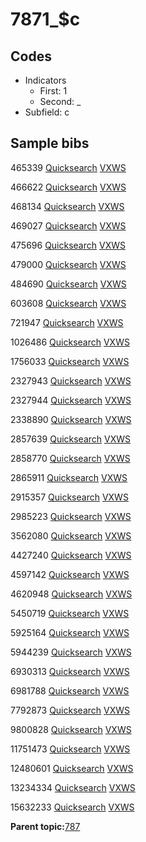 # 7871\_$c

## Codes

-   Indicators
    -   First: 1
    -   Second: \_
-   Subfield: c

## Sample bibs

465339 [Quicksearch](https://search.library.yale.edu/catalog/465339) [VXWS](http://prodorbis.library.yale.edu:7014/vxws/GetHoldingsService?bibId=465339)

466622 [Quicksearch](https://search.library.yale.edu/catalog/466622) [VXWS](http://prodorbis.library.yale.edu:7014/vxws/GetHoldingsService?bibId=466622)

468134 [Quicksearch](https://search.library.yale.edu/catalog/468134) [VXWS](http://prodorbis.library.yale.edu:7014/vxws/GetHoldingsService?bibId=468134)

469027 [Quicksearch](https://search.library.yale.edu/catalog/469027) [VXWS](http://prodorbis.library.yale.edu:7014/vxws/GetHoldingsService?bibId=469027)

475696 [Quicksearch](https://search.library.yale.edu/catalog/475696) [VXWS](http://prodorbis.library.yale.edu:7014/vxws/GetHoldingsService?bibId=475696)

479000 [Quicksearch](https://search.library.yale.edu/catalog/479000) [VXWS](http://prodorbis.library.yale.edu:7014/vxws/GetHoldingsService?bibId=479000)

484690 [Quicksearch](https://search.library.yale.edu/catalog/484690) [VXWS](http://prodorbis.library.yale.edu:7014/vxws/GetHoldingsService?bibId=484690)

603608 [Quicksearch](https://search.library.yale.edu/catalog/603608) [VXWS](http://prodorbis.library.yale.edu:7014/vxws/GetHoldingsService?bibId=603608)

721947 [Quicksearch](https://search.library.yale.edu/catalog/721947) [VXWS](http://prodorbis.library.yale.edu:7014/vxws/GetHoldingsService?bibId=721947)

1026486 [Quicksearch](https://search.library.yale.edu/catalog/1026486) [VXWS](http://prodorbis.library.yale.edu:7014/vxws/GetHoldingsService?bibId=1026486)

1756033 [Quicksearch](https://search.library.yale.edu/catalog/1756033) [VXWS](http://prodorbis.library.yale.edu:7014/vxws/GetHoldingsService?bibId=1756033)

2327943 [Quicksearch](https://search.library.yale.edu/catalog/2327943) [VXWS](http://prodorbis.library.yale.edu:7014/vxws/GetHoldingsService?bibId=2327943)

2327944 [Quicksearch](https://search.library.yale.edu/catalog/2327944) [VXWS](http://prodorbis.library.yale.edu:7014/vxws/GetHoldingsService?bibId=2327944)

2338890 [Quicksearch](https://search.library.yale.edu/catalog/2338890) [VXWS](http://prodorbis.library.yale.edu:7014/vxws/GetHoldingsService?bibId=2338890)

2857639 [Quicksearch](https://search.library.yale.edu/catalog/2857639) [VXWS](http://prodorbis.library.yale.edu:7014/vxws/GetHoldingsService?bibId=2857639)

2858770 [Quicksearch](https://search.library.yale.edu/catalog/2858770) [VXWS](http://prodorbis.library.yale.edu:7014/vxws/GetHoldingsService?bibId=2858770)

2865911 [Quicksearch](https://search.library.yale.edu/catalog/2865911) [VXWS](http://prodorbis.library.yale.edu:7014/vxws/GetHoldingsService?bibId=2865911)

2915357 [Quicksearch](https://search.library.yale.edu/catalog/2915357) [VXWS](http://prodorbis.library.yale.edu:7014/vxws/GetHoldingsService?bibId=2915357)

2985223 [Quicksearch](https://search.library.yale.edu/catalog/2985223) [VXWS](http://prodorbis.library.yale.edu:7014/vxws/GetHoldingsService?bibId=2985223)

3562080 [Quicksearch](https://search.library.yale.edu/catalog/3562080) [VXWS](http://prodorbis.library.yale.edu:7014/vxws/GetHoldingsService?bibId=3562080)

4427240 [Quicksearch](https://search.library.yale.edu/catalog/4427240) [VXWS](http://prodorbis.library.yale.edu:7014/vxws/GetHoldingsService?bibId=4427240)

4597142 [Quicksearch](https://search.library.yale.edu/catalog/4597142) [VXWS](http://prodorbis.library.yale.edu:7014/vxws/GetHoldingsService?bibId=4597142)

4620948 [Quicksearch](https://search.library.yale.edu/catalog/4620948) [VXWS](http://prodorbis.library.yale.edu:7014/vxws/GetHoldingsService?bibId=4620948)

5450719 [Quicksearch](https://search.library.yale.edu/catalog/5450719) [VXWS](http://prodorbis.library.yale.edu:7014/vxws/GetHoldingsService?bibId=5450719)

5925164 [Quicksearch](https://search.library.yale.edu/catalog/5925164) [VXWS](http://prodorbis.library.yale.edu:7014/vxws/GetHoldingsService?bibId=5925164)

5944239 [Quicksearch](https://search.library.yale.edu/catalog/5944239) [VXWS](http://prodorbis.library.yale.edu:7014/vxws/GetHoldingsService?bibId=5944239)

6930313 [Quicksearch](https://search.library.yale.edu/catalog/6930313) [VXWS](http://prodorbis.library.yale.edu:7014/vxws/GetHoldingsService?bibId=6930313)

6981788 [Quicksearch](https://search.library.yale.edu/catalog/6981788) [VXWS](http://prodorbis.library.yale.edu:7014/vxws/GetHoldingsService?bibId=6981788)

7792873 [Quicksearch](https://search.library.yale.edu/catalog/7792873) [VXWS](http://prodorbis.library.yale.edu:7014/vxws/GetHoldingsService?bibId=7792873)

9800828 [Quicksearch](https://search.library.yale.edu/catalog/9800828) [VXWS](http://prodorbis.library.yale.edu:7014/vxws/GetHoldingsService?bibId=9800828)

11751473 [Quicksearch](https://search.library.yale.edu/catalog/11751473) [VXWS](http://prodorbis.library.yale.edu:7014/vxws/GetHoldingsService?bibId=11751473)

12480601 [Quicksearch](https://search.library.yale.edu/catalog/12480601) [VXWS](http://prodorbis.library.yale.edu:7014/vxws/GetHoldingsService?bibId=12480601)

13234334 [Quicksearch](https://search.library.yale.edu/catalog/13234334) [VXWS](http://prodorbis.library.yale.edu:7014/vxws/GetHoldingsService?bibId=13234334)

15632233 [Quicksearch](https://search.library.yale.edu/catalog/15632233) [VXWS](http://prodorbis.library.yale.edu:7014/vxws/GetHoldingsService?bibId=15632233)

**Parent topic:**[787](../../tags/787/787.md)

